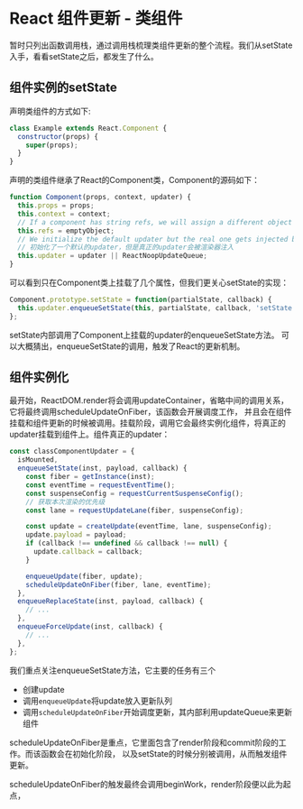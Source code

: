 # React 组件更新 - 类组件

暂时只列出函数调用栈，通过调用栈梳理类组件更新的整个流程。我们从setState入手，看看setState之后，都发生了什么。

## 组件实例的setState
声明类组件的方式如下:
```javascript
class Example extends React.Component {
  constructor(props) {
    super(props);
  }
}
```
声明的类组件继承了React的Component类，Component的源码如下：
```javascript
function Component(props, context, updater) {
  this.props = props;
  this.context = context;
  // If a component has string refs, we will assign a different object later.
  this.refs = emptyObject;
  // We initialize the default updater but the real one gets injected by the renderer.
  // 初始化了一个默认的updater，但是真正的updater会被渲染器注入
  this.updater = updater || ReactNoopUpdateQueue;
}
```
可以看到只在Component类上挂载了几个属性，但我们更关心setState的实现：
```javascript
Component.prototype.setState = function(partialState, callback) {
  this.updater.enqueueSetState(this, partialState, callback, 'setState');
};
```
setState内部调用了Component上挂载的updater的enqueueSetState方法。
可以大概猜出，enqueueSetState的调用，触发了React的更新机制。

## 组件实例化
最开始，ReactDOM.render将会调用updateContainer，省略中间的调用关系，它将最终调用scheduleUpdateOnFiber，该函数会开展调度工作，
并且会在组件挂载和组件更新的时候被调用。挂载阶段，调用它会最终实例化组件，将真正的updater挂载到组件上。组件真正的updater：
```javascript
const classComponentUpdater = {
  isMounted,
  enqueueSetState(inst, payload, callback) {
    const fiber = getInstance(inst);
    const eventTime = requestEventTime();
    const suspenseConfig = requestCurrentSuspenseConfig();
    // 获取本次渲染的优先级
    const lane = requestUpdateLane(fiber, suspenseConfig);

    const update = createUpdate(eventTime, lane, suspenseConfig);
    update.payload = payload;
    if (callback !== undefined && callback !== null) {
      update.callback = callback;
    }

    enqueueUpdate(fiber, update);
    scheduleUpdateOnFiber(fiber, lane, eventTime);
  },
  enqueueReplaceState(inst, payload, callback) {
    // ...
  },
  enqueueForceUpdate(inst, callback) {
    // ...
  },
};
```
我们重点关注enqueueSetState方法，它主要的任务有三个
* 创建update
* 调用`enqueueUpdate`将update放入更新队列
* 调用`scheduleUpdateOnFiber`开始调度更新，其内部利用updateQueue来更新组件

scheduleUpdateOnFiber是重点，它里面包含了render阶段和commit阶段的工作。而该函数会在初始化阶段，
以及setState的时候分别被调用，从而触发组件更新。

scheduleUpdateOnFiber的触发最终会调用beginWork，render阶段便以此为起点，


